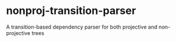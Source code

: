 # nonproj-transition-parser
A transition-based dependency parser for both projective and non-projective trees
